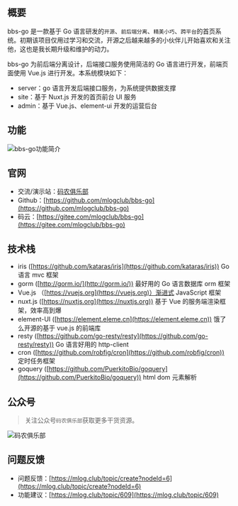 ## 概要

bbs-go 是一款基于 Go 语言研发的`开源`、`前后端分离`、`精美小巧`、`跨平台`的首页系统。初期该项目仅用过学习和交流，开源之后越来越多的小伙伴儿开始喜欢和关注他，这也是我长期升级和维护的动力。

bbs-go 为前后端分离设计，后端接口服务使用简洁的 Go 语言进行开发，前端页面使用 Vue.js 进行开发。本系统模块如下：

- server：go 语言开发后端接口服务，为系统提供数据支撑
- site：基于 Nuxt.js 开发的首页前台 UI 服务
- admin：基于 Vue.js、element-ui 开发的运营后台

## 功能

![bbs-go功能简介](https://file.mlog.club/images/2021/11/12/8754103189670afe659f88d5596c8f2a.png)

## 官网

- 交流/演示站：[码农俱乐部](https://mlog.club)
- Github：[https://github.com/mlogclub/bbs-go](https://github.com/mlogclub/bbs-go)
- 码云：[https://gitee.com/mlogclub/bbs-go](https://gitee.com/mlogclub/bbs-go)

## 技术栈

- iris ([https://github.com/kataras/iris](https://github.com/kataras/iris)) Go 语言 mvc 框架
- gorm ([http://gorm.io/](http://gorm.io/)) 最好用的 Go 语言数据库 orm 框架
- Vue.js （[https://vuejs.org](https://vuejs.org)）渐进式 JavaScript 框架
- nuxt.js ([https://nuxtjs.org](https://nuxtjs.org)) 基于 Vue 的服务端渲染框架，效率高到爆
- element-UI ([https://element.eleme.cn](https://element.eleme.cn)) 饿了么开源的基于 vue.js 的前端库
- resty ([https://github.com/go-resty/resty](https://github.com/go-resty/resty)) Go 语言好用的 http-client
- cron ([https://github.com/robfig/cron](https://github.com/robfig/cron)) 定时任务框架
- goquery ([https://github.com/PuerkitoBio/goquery](https://github.com/PuerkitoBio/goquery)) html dom 元素解析

## 公众号

> 关注公众号`码农俱乐部`获取更多干货资源。

![码农俱乐部](https://open.weixin.qq.com/qr/code?username=gh_950827012b8d)

## 问题反馈

- 问题反馈：[https://mlog.club/topic/create?nodeId=6](https://mlog.club/topic/create?nodeId=6)
- 功能建议：[https://mlog.club/topic/609](https://mlog.club/topic/609)
